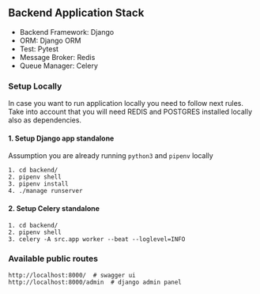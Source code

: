 ## Backend Application Stack

- Backend Framework: Django
- ORM: Django ORM
- Test: Pytest
- Message Broker: Redis
- Queue Manager: Celery

### Setup Locally

In case you want to run application locally you need to follow next rules.
Take into account that you will need REDIS and POSTGRES installed locally also as dependencies.

#### 1. Setup Django app standalone

Assumption you are already running `python3` and `pipenv` locally

```
1. cd backend/
2. pipenv shell
3. pipenv install
4. ./manage runserver
```

#### 2. Setup Celery standalone

```
1. cd backend/
2. pipenv shell
3. celery -A src.app worker --beat --loglevel=INFO
```

### Available public routes

```
http://localhost:8000/  # swagger ui
http://localhost:8000/admin  # django admin panel
```
